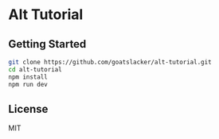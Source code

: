 # Alt Tutorial

## Getting Started

```bash
git clone https://github.com/goatslacker/alt-tutorial.git
cd alt-tutorial
npm install
npm run dev
```

## License

MIT
